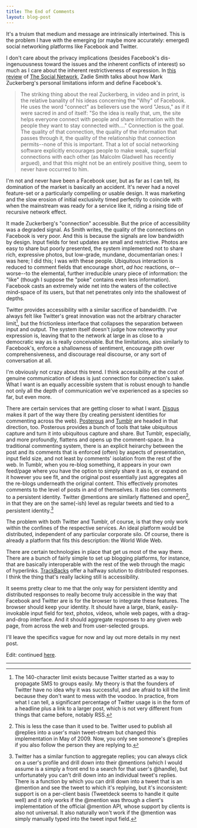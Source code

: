 ```yaml
---
title: The End of Comments
layout: blog-post
---
```


It's a truism that medium and message are intrinsically intertwined.
This is the problem I have with the emerging (or maybe more accurately:
emerged) social networking platforms like Facebook and Twitter.

I don't care about the privacy implications (besides Facebook's
dis-ingenuousness toward the issues and the inherent conflicts of
interest) so much as I care about the inherent restrictiveness of
expression. In [this
review](http://www.nybooks.com/articles/archives/2010/nov/25/generation-why/)
of [The Social Network](http://www.imdb.com/title/tt1285016/), Zadie
Smith talks about how Mark Zuckerberg's personal limitations inform and
define Facebook's.

> The striking thing about the real Zuckerberg, in video and in print,
> is the relative banality of his ideas concerning the "Why" of
> Facebook. He uses the word "connect" as believers use the word
> "Jesus," as if it were sacred in and of itself: "So the idea is really
> that, um, the site helps everyone connect with people and share
> information with the people they want to stay connected with…."
> Connection is the goal. The quality of that connection, the quality of
> the information that passes through it, the quality of the
> relationship that connection permits--none of this is important. That a
> lot of social networking software explicitly encourages people to make
> weak, superficial connections with each other (as Malcolm Gladwell has
> recently argued), and that this might not be an entirely positive
> thing, seem to never have occurred to him.

I'm not and never have been a Facebook user, but as far as I can tell,
its domination of the market is basically an accident. It's never had a
novel feature-set or a particularly compelling or usable design. It was
marketing and the slow erosion of initial exclusivity timed perfectly to
coincide with when the mainstream was ready for a service like it,
riding a rising tide of recursive network effect.

It made Zuckerberg's "connection" accessible. But the price of
accessibility was a degraded signal. As Smith writes, the quality of the
connections on Facebook is very poor. And this is because the signals
are low bandwidth by design. Input fields for text updates are small and
restrictive. Photos are easy to share but poorly presented, the system
implemented not to share rich, expressive photos, but low-grade,
mundane, documentarian ones: I was here; I did this; I was with these
people. Ubiquitous interaction is reduced to comment fields that
encourage short, *ad hoc* reactions, or--worse--to the elemental, further
irreducible unary piece of information: the "like" (though I suppose the
"poke" contains even less information). Facebook casts an extremely wide
net into the waters of the collective mind-space of its users, but that
net penetrates only into the shallowest of depths.

Twitter provides accessibility with a similar sacrifice of bandwidth.
I've always felt like Twitter's great innovation was not the arbitrary
character limit[^1], but the frictionless interface that
collapses the separation between input and output. The system itself
doesn't judge how noteworthy your expression is, leaving that to the
network at large in as close to a democratic way as is really
conceivable. But the limitations, also similarly to Facebook's, enforce
a shallowness of sentiment, encourage pith over comprehensiveness, and
discourage real discourse, or any sort of conversation at all.

I'm obviously not crazy about this trend. I think accessibility at the
cost of genuine communication of ideas is just connection for
connection's sake. What I want is an equally accessible system that is
robust enough to handle not only all the depth of communication we've
experienced as a species so far, but even more.

There are certain services that are getting closer to what I want.
[Disqus](http://www.disqus.com/) makes it part of the way there (by
creating persistent identities for commenting across the web).
[Posterous](http://www.posterous.com/) and
[Tumblr](http://www.tumblr.com/) are headed in that direction, too.
Posterous provides a bunch of tools that take ubiquitous capture and
turn it into ubiquitous capture and share. But Tumblr, especially, and
more profoundly, flattens and opens up the comment-space. In a
traditional commenting system, there is an explicit heirarchy between
the post and its comments that is enforced (often) by aspects of
presentation, input field size, and not least by comments' isolation
from the rest of the web. In Tumblr, when you re-blog something, it
appears in your own feed/page where you have the option to simply share
it as is, or expand on it however you see fit, and the original post
essentially just aggregates all the re-blogs underneath the original
content. This effectively promotes comments to the level of posts in and
of themselves. It also ties comments to a persistent identity. Twitter
@mentions are similarly flattened and open[^2], in that they are
on the same(-ish) level as regular tweets and tied to a persistent
identity.[^3]

The problem with both Twitter and Tumblr, of course, is that they only
work within the confines of the respective services. An ideal platform
would be distributed, independent of any particular corporate silo. Of
course, there is already a platform that fits this description: the
World Wide Web.

There are certain technologies in place that get us most of the way
there. There are a bunch of fairly simple to set up blogging platforms,
for instance, that are basically interoperable with the rest of the web
through the magic of hyperlinks.
[TrackBacks](http://en.wikipedia.org/wiki/Trackback) offer a halfway
solution to distributed responses. I think the thing that's really
lacking still is accessibility.

It seems pretty clear to me that the only way for persistent identity
and distributed responses to really become truly accessible in the way
that Facebook and Twitter are is for the browser to integrate these
features. The browser should keep your identity. It should have a large,
blank, easily-invokable input field for text, photos, videos, whole web
pages, with a drag-and-drop interface. And it should aggregate responses
to any given web page, from across the web and from user-selected
groups.

I'll leave the specifics vague for now and lay out more details in my
next post.

Edit: continued
[here](http://blog.byjoemoon.com/post/3357516295/end-of-comments-ii-browsers-and-identity).

* * * * *

[^1]: The 140-character limit exists because Twitter started as a way to
    propagate SMS to groups easily. My theory is that the founders of
    Twitter have no idea why it was successful, and are afraid to kill
    the limit because they don't want to mess with the voodoo. In
    practice, from what I can tell, a significant percentage of Twitter
    usage is in the form of a headline plus a link to a larger post,
    which is not very different from things that came before, notably
    RSS. 
[^2]: This is less the case than it used to be. Twitter used to publish
    all @replies into a user's main tweet-stream but changed this
    implementation in May of 2009. Now, you only see someone's @replies
    if you also follow the person they are replying to.
    
[^3]: Twitter has a similar function to aggregate replies; you can always
    click on a user's profile and drill down into their @mentions (which
    I would assume is a simply a front end to a search for that user's
    @handle), but unfortunately you can't drill down into an individual
    tweet's replies. There is a function by which you can drill down
    into a tweet that is an @mention and see the tweet to which it's
    replying, but it's inconsistent: support is on a per-client basis
    (Tweetdeck seems to handle it quite well) and it only works if the
    @mention was through a client's implementation of the official
    @mention API, whose support by clients is also not universal. It
    also naturally won't work if the @mention was simply manually typed
    into the tweet input field. 
